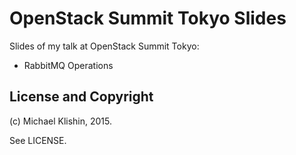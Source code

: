 # OpenStack Summit Tokyo Slides

Slides of my talk at OpenStack Summit Tokyo:

 * RabbitMQ Operations


## License and Copyright

(c) Michael Klishin, 2015.

See LICENSE.

